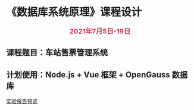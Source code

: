 # 《数据库系统原理》课程设计

<p align=center style="font-weight:bold; font-size:18px; color:#c93756">2021年7月5日-19日</p>

## 课程题目：车站售票管理系统

## 计划使用：Node.js + Vue 框架 + OpenGauss 数据库

[实验报告预览](https://buuzzing.github.io/Report/report.html)
